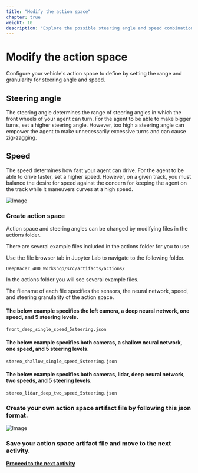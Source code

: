 ```yaml
---
title: "Modify the action space"
chapter: true
weight: 10
description: "Explore the possible steering angle and speed combinations."
---
```





# Modify the action space

Configure your vehicle's action space to define by setting the range and granularity for steering angle and speed.

## Steering angle
The steering angle determines the range of steering angles in which the front wheels of your agent can turn. For the agent to be able to make bigger turns, set a higher steering angle. However, too high a steering angle can empower the agent to make unnecessarily excessive turns and can cause zig-zagging.

 
## Speed
The speed determines how fast your agent can drive. For the agent to be able to drive faster, set a higher speed. However, on a given track, you must balance the desire for speed against the concern for keeping the agent on the track while it maneuvers curves at a high speed.


![Image](/images/400workshop/actionspace.png)

### Create action space

Action space and steering angles can be changed by modifying files in the actions folder.

There are several example files included in the actions folder for you to use.

Use the file browser tab in Jupyter Lab to navigate to the following folder.


`DeepRacer_400_Workshop/src/artifacts/actions/`

In the actions folder you will see several example files.

The filename of each file specifies the sensors, the neural network, speed, and steering granularity of the action space.

#### The below example specifies the left camera, a deep neural network, one speed, and 5 steering levels.

`front_deep_single_speed_5steering.json`

#### The below example specifies both cameras, a shallow neural network, one speed, and 5 steering levels.

`stereo_shallow_single_speed_5steering.json`

#### The below example specifies both cameras, lidar, deep neural network, two speeds, and 5 steering levels.

`stereo_lidar_deep_two_speed_5steering.json`

### Create your own action space artifact file by following this json format.

![Image](/images/400workshop/actionspaceexample.png)


### Save your action space artifact file and move to the next activity.






**[Proceed to the next activity](../cyclopstostereo/)**

